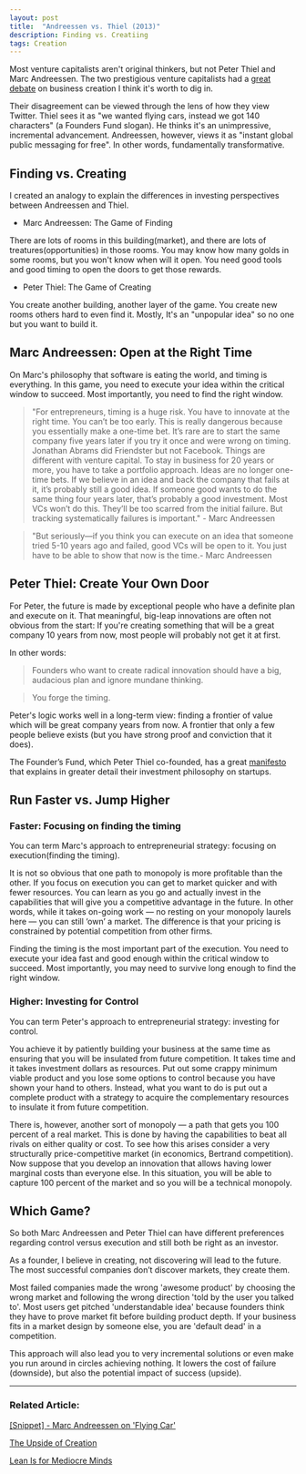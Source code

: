 ```yaml
---
layout: post
title:  "Andreessen vs. Thiel (2013)"
description: Finding vs. Creatiing 
tags: Creation
---
```


Most venture capitalists aren't original thinkers, but not Peter Thiel and Marc Andreessen. The two prestigious venture capitalists had a [great debate](https://www.youtube.com/watch?v=PUhtHojSphk) on business creation I think it's worth to dig in. 

Their disagreement can be viewed through the lens of how they view Twitter. Thiel sees it as "we wanted flying cars, instead we got 140 characters" (a Founders Fund slogan). He thinks it's an unimpressive, incremental advancement. Andreessen, however, views it as "instant global public messaging for free". In other words, fundamentally transformative.

## Finding vs. Creating

I created an analogy to explain the differences in investing perspectives between Andreessen and Thiel.

- Marc Andreessen: The Game of Finding 

There are lots of rooms in this building(market), and there are lots of treatures(opportunities) in those rooms. You may know how many golds in some rooms, but you won't know when will it open. You need good tools and good timing to open the doors to get those rewards. 

- Peter Thiel: The Game of Creating

You create another building, another layer of the game. You create new rooms others hard to even find it. Mostly, It's an "unpopular idea" so no one but you want to build it.

## Marc Andreessen: Open at the Right Time

On Marc's philosophy that software is eating the world, and timing is everything. In this game, you need to execute your idea within the critical window to succeed. Most importantly, you need to find the right window.

>"For entrepreneurs, timing is a huge risk. You have to innovate at the right time. You can’t be too early. This is really dangerous because you essentially make a one-time bet. It’s rare are to start the same company five years later if you try it once and were wrong on timing. Jonathan Abrams did Friendster but not Facebook. Things are different with venture capital. To stay in business for 20 years or more, you have to take a portfolio approach. Ideas are no longer one-time bets. If we believe in an idea and back the company that fails at it, it’s probably still a good idea. If someone good wants to do the same thing four years later, that’s probably a good investment. Most VCs won’t do this. They’ll be too scarred from the initial failure. But tracking systematically failures is important." - Marc Andreessen

> "But seriously—if you think you can execute on an idea that someone tried 5-10 years ago and failed, good VCs will be open to it. You just have to be able to show that now is the time.- Marc Andreessen

## Peter Thiel: Create Your Own Door

For Peter, the future is made by exceptional people who have a definite plan and execute on it. That meaningful, big-leap innovations are often not obvious from the start: If you're creating something that will be a great company 10 years from now, most people will probably not get it at first. 

In other words: 

> Founders who want to create radical innovation should have a big, audacious plan and ignore mundane thinking.

> You forge the timing.

Peter's logic works well in a long-term view: finding a frontier of value which will be great company years from now. A frontier that only a few people believe exists (but you have strong proof and conviction that it does).

The Founder’s Fund, which Peter Thiel co-founded, has a great [manifesto](https://foundersfund.com/the-future/) that explains in greater detail their investment philosophy on startups.

## Run Faster vs. Jump Higher

### Faster: Focusing on finding the timing

You can term Marc's approach to entrepreneurial strategy: focusing on execution(finding the timing). 

It is not so obvious that one path to monopoly is more profitable than the other. If you focus on execution you can get to market quicker and with fewer resources. You can learn as you go and actually invest in the capabilities that will give you a competitive advantage in the future. In other words, while it takes on-going work — no resting on your monopoly laurels here — you can still ‘own’ a market. The difference is that your pricing is constrained by potential competition from other firms. 

Finding the timing is the most important part of the execution. You need to execute your idea fast and good enough within the critical window to succeed. Most importantly, you may need to survive long enough to find the right window.

### Higher: Investing for Control

You can term Peter's approach to entrepreneurial strategy: investing for control.

You achieve it by patiently building your business at the same time as ensuring that you will be insulated from future competition. It takes time and it takes investment dollars as resources. Put out some crappy minimum viable product and you lose some options to control because you have shown your hand to others. Instead, what you want to do is put out a complete product with a strategy to acquire the complementary resources to insulate it from future competition. 

There is, however, another sort of monopoly — a path that gets you 100 percent of a real market. This is done by having the capabilities to beat all rivals on either quality or cost. To see how this arises consider a very structurally price-competitive market (in economics, Bertrand competition). Now suppose that you develop an innovation that allows having lower marginal costs than everyone else. In this situation, you will be able to capture 100 percent of the market and so you will be a technical monopoly. 


## Which Game?

So both Marc Andreessen and Peter Thiel can have different preferences regarding control versus execution and still both be right as an investor. 

As a founder, I believe in creating, not discovering will lead to the future. The most successful companies don’t discover markets, they create them. 

Most failed companies made the wrong 'awesome product' by choosing the wrong market and following the wrong direction 'told by the user you talked to'. Most users get pitched 'understandable idea' because founders think they have to prove market fit before building product depth. If your business fits in a market design by someone else, you are 'default dead' in a competition.

This approach will also lead you to very incremental solutions or even make you run around in circles achieving nothing. It lowers the cost of failure (downside), but also the potential impact of success (upside).





---

### Related Article: 

[[Snippet] - Marc Andreessen on 'Flying Car'](https://allenleein.github.io/2020/03/11/pmarca-flying-car.html)

[The Upside of Creation](https://allenleein.github.io/2019/06/11/gamesthoery1.html)

[Lean Is for Mediocre Minds](https://allenleein.github.io/2019/12/06/lean-mediocre.html)